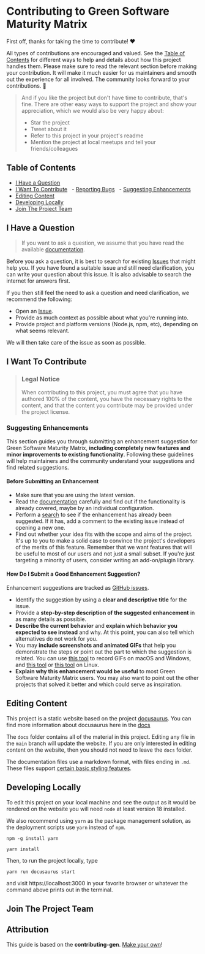 <!-- omit in toc -->
# Contributing to Green Software Maturity Matrix

First off, thanks for taking the time to contribute! ❤️

All types of contributions are encouraged and valued. See the [Table of Contents](#table-of-contents) for different ways to help and details about how this project handles them. Please make sure to read the relevant section before making your contribution. It will make it much easier for us maintainers and smooth out the experience for all involved. The community looks forward to your contributions. 🎉

> And if you like the project but don't have time to contribute, that's fine. There are other easy ways to support the project and show your appreciation, which we would also be very happy about:
> - Star the project
> - Tweet about it
> - Refer to this project in your project's readme
> - Mention the project at local meetups and tell your friends/colleagues

<!-- omit in toc -->
## Table of Contents

- [I Have a Question](#i-have-a-question)
- [I Want To Contribute](#i-want-to-contribute)
  - [Reporting Bugs](#reporting-bugs)
  - [Suggesting Enhancements](#suggesting-enhancements)
- [Editing Content](#editing-content)
- [Developing Locally](#developing-locally)
- [Join The Project Team](#join-the-project-team)

## I Have a Question

> If you want to ask a question, we assume that you have read the available [documentation](https://greensoftwarefoundation.atlassian.net/wiki/spaces/~612dd45e45cd76006a84071a/pages/82214913/Community+Green+Maturity+Matrix).

Before you ask a question, it is best to search for existing [Issues](https://github.com/Green-Software-Foundation/green-software-maturity-matrix/issues) that might help you. If you have found a suitable issue and still need clarification, you can write your question about this issue. It is also advisable to search the internet for answers first.

If you then still feel the need to ask a question and need clarification, we recommend the following:

- Open an [Issue](https://github.com/Green-Software-Foundation/green-software-maturity-matrix/issues/new).
- Provide as much context as possible about what you're running into.
- Provide project and platform versions (Node.js, npm, etc), depending on what seems relevant.

We will then take care of the issue as soon as possible.

<!--
You might want to create a separate issue tag for questions and include it in this description. People should then tag their issues accordingly.

Depending on the project's size, you may want to outsource the questioning, e.g., to Stack Overflow or Gitter. You may add additional contact and information possibilities:
- IRC
- Slack
- Gitter
- Stack Overflow tag
- Blog
- FAQ
- Roadmap
- E-Mail List
- Forum
-->

## I Want To Contribute

> ### Legal Notice <!-- omit in toc -->
> When contributing to this project, you must agree that you have authored 100% of the content, you have the necessary rights to the content, and that the content you contribute may be provided under the project license.

### Suggesting Enhancements

This section guides you through submitting an enhancement suggestion for Green Software Maturity Matrix, **including completely new features and minor improvements to existing functionality**. Following these guidelines will help maintainers and the community understand your suggestions and find related suggestions.

<!-- omit in toc -->
#### Before Submitting an Enhancement

- Make sure that you are using the latest version.
- Read the [documentation](https://greensoftwarefoundation.atlassian.net/wiki/spaces/~612dd45e45cd76006a84071a/pages/82214913/Community+Green+Maturity+Matrix) carefully and find out if the functionality is already covered, maybe by an individual configuration.
- Perform a [search](https://github.com/Green-Software-Foundation/green-software-maturity-matrix/issues) to see if the enhancement has already been suggested. If it has, add a comment to the existing issue instead of opening a new one.
- Find out whether your idea fits with the scope and aims of the project. It's up to you to make a solid case to convince the project's developers of the merits of this feature. Remember that we want features that will be useful to most of our users and not just a small subset. If you're just targeting a minority of users, consider writing an add-on/plugin library.

<!-- omit in toc -->
#### How Do I Submit a Good Enhancement Suggestion?

Enhancement suggestions are tracked as [GitHub issues](https://github.com/Green-Software-Foundation/green-software-maturity-matrix/issues).

- Identify the suggestion by using a **clear and descriptive title** for the issue.
- Provide a **step-by-step description of the suggested enhancement** in as many details as possible.
- **Describe the current behavior** and **explain which behavior you expected to see instead** and why. At this point, you can also tell which alternatives do not work for you.
- You may **include screenshots and animated GIFs** that help you demonstrate the steps or point out the part to which the suggestion is related. You can use [this tool](https://www.cockos.com/licecap/) to record GIFs on macOS and Windows, and [this tool](https://github.com/colinkeenan/silentcast) or [this tool](https://github.com/GNOME/byzanz) on Linux. <!-- this should only be included if the project has a GUI -->
- **Explain why this enhancement would be useful** to most Green Software Maturity Matrix users. You may also want to point out the other projects that solved it better and which could serve as inspiration.

<!-- You might want to create an issue template for enhancement suggestions that can be used as a guide, and that defines the structure of the information to be included. If you do so, reference it here in the description. -->

## Editing Content

This project is a static website based on the project [docusaurus](https://docusaurus.io). You can find more information about docusaurus here in the [docs](https://docusaurus.io/docs)

The `docs` folder contains all of the material in this project. Editing any file in the `main` branch will update the website. If you are only interested in editing content on the website, then you should not need to leave the `docs` folder.

The documentation files use a markdown format, with files ending in `.md`. These files support [certain basic styling features](https://docusaurus.io/docs/markdown-features).

## Developing Locally

To edit this project on your local machine and see the output as it would be rendered on the website you will need `node` at least version 18 installed.

We also recommend using `yarn` as the package management solution, as the deployment scripts use `yarn` instead of `npm`.

`npm -g install yarn`

`yarn install`

Then, to run the project locally, type

`yarn run docusaurus start`

and visit https://localhost:3000 in your favorite browser or whatever the command above prints out in the terminal.


## Join The Project Team
<!-- TODO -->

<!-- omit in toc -->
## Attribution
This guide is based on the **contributing-gen**. [Make your own](https://github.com/bttger/contributing-gen)!
